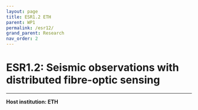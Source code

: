 ```yaml
---
layout: page
title: ESR1.2 ETH
parent: WP1
permalink: /esr12/
grand_parent: Research
nav_order: 2
---
```


# ESR1.2: Seismic observations with distributed fibre-optic sensing
----

__Host institution: ETH__  